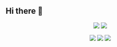 ## Hi there 👋
<!--header-->
<p align='center'>
    <img src="https://capsule-render.vercel.app/api?type=rect&color=gradient&customColorList=2&fontColor=0F1035&height=200&section=header&text=Hi🖐+ByeongWan's+Github!&fontSize=40"/>
    <img src="https://capsule-render.vercel.app/api?type=wave&color=auto&height=300&section=header&text=capsule%20render&fontSize=90" />

</p>
<!--badge-->
<p align='center'>
    <img src="https://img.shields.io/badge/Gmail-EA4335?style=flat-square&logo=gmail&logoColor=white"/>
    <a href="https://www.instagram.com/byyung_w/"><img src="https://img.shields.io/badge/Instagram-FF0069?style=flat-square&logo=instagram&logoColor=white"/></a>
    <a href="https://devstackingdocs.tistory.com/"><img src="https://img.shields.io/badge/Tech_Blog-000000?style=flat-square&logo=tistory&logoColor=white"/></a>
</p>
<!--
**lactea94/lactea94** is a ✨ _special_ ✨ repository because its `README.md` (this file) appears on your GitHub profile.

Here are some ideas to get you started:

- 🔭 I’m currently working on ...
- 🌱 I’m currently learning ...
- 👯 I’m looking to collaborate on ...
- 🤔 I’m looking for help with ...
- 💬 Ask me about ...
- 📫 How to reach me: ...
- 😄 Pronouns: ...
- ⚡ Fun fact: ...
-->
